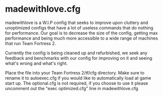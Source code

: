 # madewithlove.cfg

madewithlove is a W.I.P config that seeks to improve upon cluttery and unoptimized configs that have a lot of useless commands that do nothing for performance.
Our goal is to decrease the size of the config, getting max performance and being much more accessible to a wide range of machines that run Team Fortress 2.

Currently the config is being cleaned up and refurbished, we seek any feedback and benchmarks with our config for improving on it and seeing what's wrong and what's right.

Place the file into your Team Fortress 2/tf/cfg directory.
Make sure to rename it to autoexec.cfg if you would like to automatically load at game start up.
The optional.cfg is not required, if you choose to use it please uncomment out the "exec optimized.cfg" line in madewithlove.cfg
